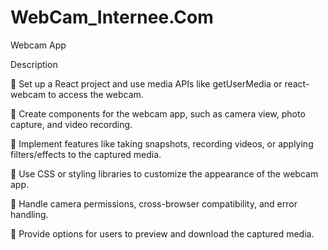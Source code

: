 # WebCam_Internee.Com

Webcam App

Description

 Set up a React project and use media APIs like getUserMedia or react-webcam
to access the webcam.

 Create components for the webcam app, such as camera view, photo capture,
and video recording.

 Implement features like taking snapshots, recording videos, or applying
filters/effects to the captured media.

 Use CSS or styling libraries to customize the appearance of the webcam app.

 Handle camera permissions, cross-browser compatibility, and error handling.

 Provide options for users to preview and download the captured media. 
